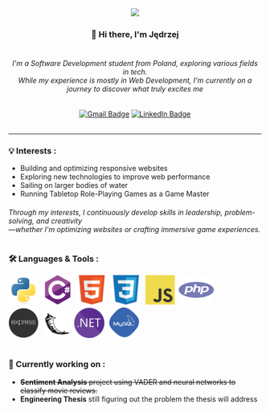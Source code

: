 <div id="header" align="center">
  <img src="https://i.giphy.com/media/v1.Y2lkPTc5MGI3NjExd291ZzNqODFqdGFlNWRydjcxbWV5cWxqa21pN3ByYWI3bXZyeWliMiZlcD12MV9pbnRlcm5hbF9naWZfYnlfaWQmY3Q9cw/fkZukR450RQ1qnGaq9/giphy.gif" width="100"/>  
  
  ### :wave: Hi there, I'm Jędrzej 
  
  #

  ###### I'm a Software Development student from Poland, exploring various fields in tech. <br />While my experience is mostly in Web Development, I'm currently on a journey to discover what truly excites me
  
  <div id="badges">
    <a href="mailto:jedrzej.kusnierz@gmail.com"><img src="https://img.shields.io/badge/Gmail-red?style=for-the-badge&logo=gmail&logoColor=white" alt="Gmail Badge"/></a>
    <a href="https://www.linkedin.com/in/jedrzej-kusnierz/"><img src="https://img.shields.io/badge/LinkedIn-blue?style=for-the-badge&logo=linkedin&logoColor=white" alt="LinkedIn Badge"/></a>
<!--     <a href="https://x.com/">
      <img src="https://img.shields.io/badge/Twitter-blue?style=for-the-badge&logo=X&logoColor=white" alt="Twitter Badge"/>
    </a> -->
  </div>
  <img src="https://komarev.com/ghpvc/?username=Hozene&style=flat-square&color=blue" alt=""/>
</div>

---

  ### :bulb: Interests :
  - Building and optimizing responsive websites
  - Exploring new technologies to improve web performance
  - Sailing on larger bodies of water
  - Running Tabletop Role-Playing Games as a Game Master

  ###### Through my interests, I continuously develop skills in leadership, problem-solving, and creativity <br> —whether I'm optimizing websites or crafting immersive game experiences.

  #

  ### :hammer_and_wrench: Languages & Tools :

<div id="langs">
  <img src="https://github.com/devicons/devicon/blob/master/icons/python/python-original.svg" title="Python" **alt="Python" width="60" height="60"/>&nbsp;
  <img src="https://github.com/devicons/devicon/blob/master/icons/csharp/csharp-original.svg" title="CSharp" **alt="CSharp" width="60" height="60"/>&nbsp;
  <img src="https://github.com/devicons/devicon/blob/master/icons/html5/html5-original.svg" title="HTML5" alt="HTML" width="60" height="60"/>&nbsp;
  <img src="https://github.com/devicons/devicon/blob/master/icons/css3/css3-original.svg"  title="CSS3" alt="CSS3" width="60" height="60"/>&nbsp;
  <img src="https://github.com/devicons/devicon/blob/master/icons/javascript/javascript-original.svg" title="JavaScript" alt="JavaScript" width="60" height="60"/>&nbsp;
  <img src="https://raw.githubusercontent.com/devicons/devicon/aeeb4b47f2146c670959f7b7e886cbe3e6c1ddea/icons/php/php-plain.svg" title="PHP" **alt="PHP" width="70" height="60"/> 
  <br/>
  <img src="images/express.png" title="Express" alt="Express" width="60" height="60"/>&nbsp;
  <img src="images/flask.png" title="Flask" **alt="Flask" width="55" height="55"/>&nbsp;
  <img src="images/dot-net.png" title="Dot-Net" **alt="Dot-Net" width="60" height="60"/>&nbsp;
  <img src="images/mysql.png" title="MySQL" alt="MySQL" width="63" height="63"/>
</div>

  #

  ### :seedling: Currently working on :
  - <del>**Sentiment Analysis** project using VADER and neural networks to classify movie reviews.</del>
  - **Engineering Thesis** still figuring out the problem the thesis will address
